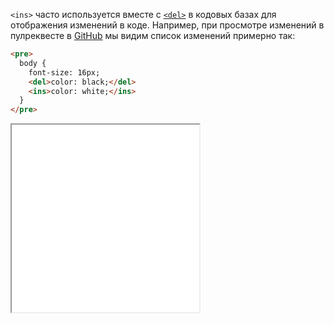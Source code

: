 `<ins>` часто используется вместе с [`<del>`](/html/del) в кодовых базах для отображения изменений в коде. Например, при просмотре изменений в пулреквесте в [GitHub](https://github.com/) мы видим список изменений примерно так:

```html
<pre>
  body {
    font-size: 16px;
    <del>color: black;</del>
    <ins>color: white;</ins>
  }
</pre>
```

<iframe title="Пример с кодом" src="../demos/code/" height="300"></iframe>
